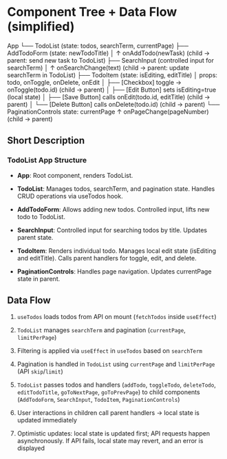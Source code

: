 # Component Tree + Data Flow (simplified)

App
└── TodoList (state: todos, searchTerm, currentPage)
    ├── AddTodoForm (state: newTodoTitle)
    │     ↑ onAddTodo(newTask)  (child → parent: send new task to TodoList)
    ├── SearchInput (controlled input for searchTerm)
    │     ↑ onSearchChange(text) (child → parent: update searchTerm in TodoList)
    ├── TodoItem (state: isEditing, editTitle)
    │     props: todo, onToggle, onDelete, onEdit
    │     ├── [Checkbox] toggle → onToggle(todo.id) (child → parent)
    │     ├── [Edit Button] sets isEditing=true (local state)
    │     ├── [Save Button] calls onEdit(todo.id, editTitle) (child → parent)
    │     └── [Delete Button] calls onDelete(todo.id) (child → parent)
    └── PaginationControls
          state: currentPage
          ↑ onPageChange(pageNumber) (child → parent)

## Short Description

### TodoList App Structure

- **App**: Root component, renders TodoList.

- **TodoList**: Manages todos, searchTerm, and pagination state. Handles CRUD operations via useTodos hook.

- **AddTodoForm**: Allows adding new todos. Controlled input, lifts new todo to TodoList.

- **SearchInput**: Controlled input for searching todos by title. Updates parent state.

- **TodoItem**: Renders individual todo. Manages local edit state (isEditing and editTitle). Calls parent handlers for toggle, edit, and delete.

- **PaginationControls**: Handles page navigation. Updates currentPage state in parent.

## Data Flow

1. `useTodos` loads todos from API on mount (`fetchTodos` inside `useEffect`)

2. `TodoList` manages `searchTerm` and pagination (`currentPage`, `limitPerPage`)

3. Filtering is applied via `useEffect` in `useTodos` based on `searchTerm`

4. Pagination is handled in `TodoList` using `currentPage` and `limitPerPage` (API `skip`/`limit`)

5. `TodoList` passes todos and handlers (`addTodo`, `toggleTodo`, `deleteTodo`, `editTodoTitle`, `goToNextPage`, `goToPrevPage`) to child components (`AddTodoForm`, `SearchInput`, `TodoItem`, `PaginationControls`)

6. User interactions in children call parent handlers → local state is updated immediately

7. Optimistic updates: local state is updated first; API requests happen asynchronously. If API fails, local state may revert, and an error is displayed